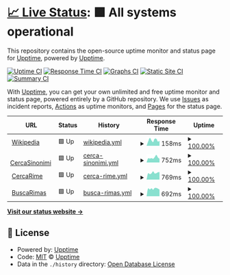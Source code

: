 # [📈 Live Status](https://upptime.github.io/upptime): <!--live status--> **🟩 All systems operational**

This repository contains the open-source uptime monitor and status page for [Upptime](https://upptime.js.org), powered by [Upptime](https://github.com/upptime/upptime).

[![Uptime CI](https://github.com/metalgigio/upptime/workflows/Uptime%20CI/badge.svg)](https://github.com/metalgigio/upptime/actions?query=workflow%3A%22Uptime+CI%22)
[![Response Time CI](https://github.com/metalgigio/upptime/workflows/Response%20Time%20CI/badge.svg)](https://github.com/metalgigio/upptime/actions?query=workflow%3A%22Response+Time+CI%22)
[![Graphs CI](https://github.com/metalgigio/upptime/workflows/Graphs%20CI/badge.svg)](https://github.com/metalgigio/upptime/actions?query=workflow%3A%22Graphs+CI%22)
[![Static Site CI](https://github.com/metalgigio/upptime/workflows/Static%20Site%20CI/badge.svg)](https://github.com/metalgigio/upptime/actions?query=workflow%3A%22Static+Site+CI%22)
[![Summary CI](https://github.com/metalgigio/upptime/workflows/Summary%20CI/badge.svg)](https://github.com/metalgigio/upptime/actions?query=workflow%3A%22Summary+CI%22)

With [Upptime](https://upptime.js.org), you can get your own unlimited and free uptime monitor and status page, powered entirely by a GitHub repository. We use [Issues](https://github.com/upptime/upptime/issues) as incident reports, [Actions](https://github.com/metalgigio/upptime/actions) as uptime monitors, and [Pages](https://upptime.github.io/upptime) for the status page.

<!--start: status pages-->
<!-- This summary is generated by Upptime (https://github.com/upptime/upptime) -->
<!-- Do not edit this manually, your changes will be overwritten -->
<!-- prettier-ignore -->
| URL | Status | History | Response Time | Uptime |
| --- | ------ | ------- | ------------- | ------ |
| <img alt="" src="https://favicons.githubusercontent.com/en.wikipedia.org" height="13"> [Wikipedia](https://en.wikipedia.org) | 🟩 Up | [wikipedia.yml](https://github.com/metalgigio/upptime/commits/HEAD/history/wikipedia.yml) | <details><summary><img alt="Response time graph" src="./graphs/wikipedia/response-time-week.png" height="20"> 158ms</summary><br><a href="https://metalgigio.github.io/upptime/history/wikipedia"><img alt="Response time 219" src="https://img.shields.io/endpoint?url=https%3A%2F%2Fraw.githubusercontent.com%2Fmetalgigio%2Fupptime%2FHEAD%2Fapi%2Fwikipedia%2Fresponse-time.json"></a><br><a href="https://metalgigio.github.io/upptime/history/wikipedia"><img alt="24-hour response time 142" src="https://img.shields.io/endpoint?url=https%3A%2F%2Fraw.githubusercontent.com%2Fmetalgigio%2Fupptime%2FHEAD%2Fapi%2Fwikipedia%2Fresponse-time-day.json"></a><br><a href="https://metalgigio.github.io/upptime/history/wikipedia"><img alt="7-day response time 158" src="https://img.shields.io/endpoint?url=https%3A%2F%2Fraw.githubusercontent.com%2Fmetalgigio%2Fupptime%2FHEAD%2Fapi%2Fwikipedia%2Fresponse-time-week.json"></a><br><a href="https://metalgigio.github.io/upptime/history/wikipedia"><img alt="30-day response time 219" src="https://img.shields.io/endpoint?url=https%3A%2F%2Fraw.githubusercontent.com%2Fmetalgigio%2Fupptime%2FHEAD%2Fapi%2Fwikipedia%2Fresponse-time-month.json"></a><br><a href="https://metalgigio.github.io/upptime/history/wikipedia"><img alt="1-year response time 219" src="https://img.shields.io/endpoint?url=https%3A%2F%2Fraw.githubusercontent.com%2Fmetalgigio%2Fupptime%2FHEAD%2Fapi%2Fwikipedia%2Fresponse-time-year.json"></a></details> | <details><summary><a href="https://metalgigio.github.io/upptime/history/wikipedia">100.00%</a></summary><a href="https://metalgigio.github.io/upptime/history/wikipedia"><img alt="All-time uptime 100.00%" src="https://img.shields.io/endpoint?url=https%3A%2F%2Fraw.githubusercontent.com%2Fmetalgigio%2Fupptime%2FHEAD%2Fapi%2Fwikipedia%2Fuptime.json"></a><br><a href="https://metalgigio.github.io/upptime/history/wikipedia"><img alt="24-hour uptime 100.00%" src="https://img.shields.io/endpoint?url=https%3A%2F%2Fraw.githubusercontent.com%2Fmetalgigio%2Fupptime%2FHEAD%2Fapi%2Fwikipedia%2Fuptime-day.json"></a><br><a href="https://metalgigio.github.io/upptime/history/wikipedia"><img alt="7-day uptime 100.00%" src="https://img.shields.io/endpoint?url=https%3A%2F%2Fraw.githubusercontent.com%2Fmetalgigio%2Fupptime%2FHEAD%2Fapi%2Fwikipedia%2Fuptime-week.json"></a><br><a href="https://metalgigio.github.io/upptime/history/wikipedia"><img alt="30-day uptime 100.00%" src="https://img.shields.io/endpoint?url=https%3A%2F%2Fraw.githubusercontent.com%2Fmetalgigio%2Fupptime%2FHEAD%2Fapi%2Fwikipedia%2Fuptime-month.json"></a><br><a href="https://metalgigio.github.io/upptime/history/wikipedia"><img alt="1-year uptime 100.00%" src="https://img.shields.io/endpoint?url=https%3A%2F%2Fraw.githubusercontent.com%2Fmetalgigio%2Fupptime%2FHEAD%2Fapi%2Fwikipedia%2Fuptime-year.json"></a></details>
| <img alt="" src="https://favicons.githubusercontent.com/www.cercasinonimi.it" height="13"> [CercaSinonimi](https://www.cercasinonimi.it) | 🟩 Up | [cerca-sinonimi.yml](https://github.com/metalgigio/upptime/commits/HEAD/history/cerca-sinonimi.yml) | <details><summary><img alt="Response time graph" src="./graphs/cerca-sinonimi/response-time-week.png" height="20"> 752ms</summary><br><a href="https://metalgigio.github.io/upptime/history/cerca-sinonimi"><img alt="Response time 751" src="https://img.shields.io/endpoint?url=https%3A%2F%2Fraw.githubusercontent.com%2Fmetalgigio%2Fupptime%2FHEAD%2Fapi%2Fcerca-sinonimi%2Fresponse-time.json"></a><br><a href="https://metalgigio.github.io/upptime/history/cerca-sinonimi"><img alt="24-hour response time 589" src="https://img.shields.io/endpoint?url=https%3A%2F%2Fraw.githubusercontent.com%2Fmetalgigio%2Fupptime%2FHEAD%2Fapi%2Fcerca-sinonimi%2Fresponse-time-day.json"></a><br><a href="https://metalgigio.github.io/upptime/history/cerca-sinonimi"><img alt="7-day response time 752" src="https://img.shields.io/endpoint?url=https%3A%2F%2Fraw.githubusercontent.com%2Fmetalgigio%2Fupptime%2FHEAD%2Fapi%2Fcerca-sinonimi%2Fresponse-time-week.json"></a><br><a href="https://metalgigio.github.io/upptime/history/cerca-sinonimi"><img alt="30-day response time 751" src="https://img.shields.io/endpoint?url=https%3A%2F%2Fraw.githubusercontent.com%2Fmetalgigio%2Fupptime%2FHEAD%2Fapi%2Fcerca-sinonimi%2Fresponse-time-month.json"></a><br><a href="https://metalgigio.github.io/upptime/history/cerca-sinonimi"><img alt="1-year response time 751" src="https://img.shields.io/endpoint?url=https%3A%2F%2Fraw.githubusercontent.com%2Fmetalgigio%2Fupptime%2FHEAD%2Fapi%2Fcerca-sinonimi%2Fresponse-time-year.json"></a></details> | <details><summary><a href="https://metalgigio.github.io/upptime/history/cerca-sinonimi">100.00%</a></summary><a href="https://metalgigio.github.io/upptime/history/cerca-sinonimi"><img alt="All-time uptime 100.00%" src="https://img.shields.io/endpoint?url=https%3A%2F%2Fraw.githubusercontent.com%2Fmetalgigio%2Fupptime%2FHEAD%2Fapi%2Fcerca-sinonimi%2Fuptime.json"></a><br><a href="https://metalgigio.github.io/upptime/history/cerca-sinonimi"><img alt="24-hour uptime 100.00%" src="https://img.shields.io/endpoint?url=https%3A%2F%2Fraw.githubusercontent.com%2Fmetalgigio%2Fupptime%2FHEAD%2Fapi%2Fcerca-sinonimi%2Fuptime-day.json"></a><br><a href="https://metalgigio.github.io/upptime/history/cerca-sinonimi"><img alt="7-day uptime 100.00%" src="https://img.shields.io/endpoint?url=https%3A%2F%2Fraw.githubusercontent.com%2Fmetalgigio%2Fupptime%2FHEAD%2Fapi%2Fcerca-sinonimi%2Fuptime-week.json"></a><br><a href="https://metalgigio.github.io/upptime/history/cerca-sinonimi"><img alt="30-day uptime 100.00%" src="https://img.shields.io/endpoint?url=https%3A%2F%2Fraw.githubusercontent.com%2Fmetalgigio%2Fupptime%2FHEAD%2Fapi%2Fcerca-sinonimi%2Fuptime-month.json"></a><br><a href="https://metalgigio.github.io/upptime/history/cerca-sinonimi"><img alt="1-year uptime 100.00%" src="https://img.shields.io/endpoint?url=https%3A%2F%2Fraw.githubusercontent.com%2Fmetalgigio%2Fupptime%2FHEAD%2Fapi%2Fcerca-sinonimi%2Fuptime-year.json"></a></details>
| <img alt="" src="https://favicons.githubusercontent.com/www.cercarime.it" height="13"> [CercaRime](https://www.cercarime.it) | 🟩 Up | [cerca-rime.yml](https://github.com/metalgigio/upptime/commits/HEAD/history/cerca-rime.yml) | <details><summary><img alt="Response time graph" src="./graphs/cerca-rime/response-time-week.png" height="20"> 769ms</summary><br><a href="https://metalgigio.github.io/upptime/history/cerca-rime"><img alt="Response time 742" src="https://img.shields.io/endpoint?url=https%3A%2F%2Fraw.githubusercontent.com%2Fmetalgigio%2Fupptime%2FHEAD%2Fapi%2Fcerca-rime%2Fresponse-time.json"></a><br><a href="https://metalgigio.github.io/upptime/history/cerca-rime"><img alt="24-hour response time 861" src="https://img.shields.io/endpoint?url=https%3A%2F%2Fraw.githubusercontent.com%2Fmetalgigio%2Fupptime%2FHEAD%2Fapi%2Fcerca-rime%2Fresponse-time-day.json"></a><br><a href="https://metalgigio.github.io/upptime/history/cerca-rime"><img alt="7-day response time 769" src="https://img.shields.io/endpoint?url=https%3A%2F%2Fraw.githubusercontent.com%2Fmetalgigio%2Fupptime%2FHEAD%2Fapi%2Fcerca-rime%2Fresponse-time-week.json"></a><br><a href="https://metalgigio.github.io/upptime/history/cerca-rime"><img alt="30-day response time 742" src="https://img.shields.io/endpoint?url=https%3A%2F%2Fraw.githubusercontent.com%2Fmetalgigio%2Fupptime%2FHEAD%2Fapi%2Fcerca-rime%2Fresponse-time-month.json"></a><br><a href="https://metalgigio.github.io/upptime/history/cerca-rime"><img alt="1-year response time 742" src="https://img.shields.io/endpoint?url=https%3A%2F%2Fraw.githubusercontent.com%2Fmetalgigio%2Fupptime%2FHEAD%2Fapi%2Fcerca-rime%2Fresponse-time-year.json"></a></details> | <details><summary><a href="https://metalgigio.github.io/upptime/history/cerca-rime">100.00%</a></summary><a href="https://metalgigio.github.io/upptime/history/cerca-rime"><img alt="All-time uptime 100.00%" src="https://img.shields.io/endpoint?url=https%3A%2F%2Fraw.githubusercontent.com%2Fmetalgigio%2Fupptime%2FHEAD%2Fapi%2Fcerca-rime%2Fuptime.json"></a><br><a href="https://metalgigio.github.io/upptime/history/cerca-rime"><img alt="24-hour uptime 100.00%" src="https://img.shields.io/endpoint?url=https%3A%2F%2Fraw.githubusercontent.com%2Fmetalgigio%2Fupptime%2FHEAD%2Fapi%2Fcerca-rime%2Fuptime-day.json"></a><br><a href="https://metalgigio.github.io/upptime/history/cerca-rime"><img alt="7-day uptime 100.00%" src="https://img.shields.io/endpoint?url=https%3A%2F%2Fraw.githubusercontent.com%2Fmetalgigio%2Fupptime%2FHEAD%2Fapi%2Fcerca-rime%2Fuptime-week.json"></a><br><a href="https://metalgigio.github.io/upptime/history/cerca-rime"><img alt="30-day uptime 100.00%" src="https://img.shields.io/endpoint?url=https%3A%2F%2Fraw.githubusercontent.com%2Fmetalgigio%2Fupptime%2FHEAD%2Fapi%2Fcerca-rime%2Fuptime-month.json"></a><br><a href="https://metalgigio.github.io/upptime/history/cerca-rime"><img alt="1-year uptime 100.00%" src="https://img.shields.io/endpoint?url=https%3A%2F%2Fraw.githubusercontent.com%2Fmetalgigio%2Fupptime%2FHEAD%2Fapi%2Fcerca-rime%2Fuptime-year.json"></a></details>
| <img alt="" src="https://favicons.githubusercontent.com/www.buscarimas.com" height="13"> [BuscaRimas](https://www.buscarimas.com) | 🟩 Up | [busca-rimas.yml](https://github.com/metalgigio/upptime/commits/HEAD/history/busca-rimas.yml) | <details><summary><img alt="Response time graph" src="./graphs/busca-rimas/response-time-week.png" height="20"> 692ms</summary><br><a href="https://metalgigio.github.io/upptime/history/busca-rimas"><img alt="Response time 680" src="https://img.shields.io/endpoint?url=https%3A%2F%2Fraw.githubusercontent.com%2Fmetalgigio%2Fupptime%2FHEAD%2Fapi%2Fbusca-rimas%2Fresponse-time.json"></a><br><a href="https://metalgigio.github.io/upptime/history/busca-rimas"><img alt="24-hour response time 609" src="https://img.shields.io/endpoint?url=https%3A%2F%2Fraw.githubusercontent.com%2Fmetalgigio%2Fupptime%2FHEAD%2Fapi%2Fbusca-rimas%2Fresponse-time-day.json"></a><br><a href="https://metalgigio.github.io/upptime/history/busca-rimas"><img alt="7-day response time 692" src="https://img.shields.io/endpoint?url=https%3A%2F%2Fraw.githubusercontent.com%2Fmetalgigio%2Fupptime%2FHEAD%2Fapi%2Fbusca-rimas%2Fresponse-time-week.json"></a><br><a href="https://metalgigio.github.io/upptime/history/busca-rimas"><img alt="30-day response time 680" src="https://img.shields.io/endpoint?url=https%3A%2F%2Fraw.githubusercontent.com%2Fmetalgigio%2Fupptime%2FHEAD%2Fapi%2Fbusca-rimas%2Fresponse-time-month.json"></a><br><a href="https://metalgigio.github.io/upptime/history/busca-rimas"><img alt="1-year response time 680" src="https://img.shields.io/endpoint?url=https%3A%2F%2Fraw.githubusercontent.com%2Fmetalgigio%2Fupptime%2FHEAD%2Fapi%2Fbusca-rimas%2Fresponse-time-year.json"></a></details> | <details><summary><a href="https://metalgigio.github.io/upptime/history/busca-rimas">100.00%</a></summary><a href="https://metalgigio.github.io/upptime/history/busca-rimas"><img alt="All-time uptime 100.00%" src="https://img.shields.io/endpoint?url=https%3A%2F%2Fraw.githubusercontent.com%2Fmetalgigio%2Fupptime%2FHEAD%2Fapi%2Fbusca-rimas%2Fuptime.json"></a><br><a href="https://metalgigio.github.io/upptime/history/busca-rimas"><img alt="24-hour uptime 100.00%" src="https://img.shields.io/endpoint?url=https%3A%2F%2Fraw.githubusercontent.com%2Fmetalgigio%2Fupptime%2FHEAD%2Fapi%2Fbusca-rimas%2Fuptime-day.json"></a><br><a href="https://metalgigio.github.io/upptime/history/busca-rimas"><img alt="7-day uptime 100.00%" src="https://img.shields.io/endpoint?url=https%3A%2F%2Fraw.githubusercontent.com%2Fmetalgigio%2Fupptime%2FHEAD%2Fapi%2Fbusca-rimas%2Fuptime-week.json"></a><br><a href="https://metalgigio.github.io/upptime/history/busca-rimas"><img alt="30-day uptime 100.00%" src="https://img.shields.io/endpoint?url=https%3A%2F%2Fraw.githubusercontent.com%2Fmetalgigio%2Fupptime%2FHEAD%2Fapi%2Fbusca-rimas%2Fuptime-month.json"></a><br><a href="https://metalgigio.github.io/upptime/history/busca-rimas"><img alt="1-year uptime 100.00%" src="https://img.shields.io/endpoint?url=https%3A%2F%2Fraw.githubusercontent.com%2Fmetalgigio%2Fupptime%2FHEAD%2Fapi%2Fbusca-rimas%2Fuptime-year.json"></a></details>

<!--end: status pages-->

[**Visit our status website →**](https://upptime.github.io/upptime)

## 📄 License

- Powered by: [Upptime](https://github.com/upptime/upptime)
- Code: [MIT](./LICENSE) © [Upptime](https://upptime.js.org)
- Data in the `./history` directory: [Open Database License](https://opendatacommons.org/licenses/odbl/1-0/)
